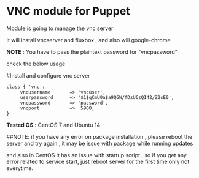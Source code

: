 # VNC module for Puppet

Module is going to manage the vnc server 

It will install vncserver and fluxbox , and also will google-chrome 

**NOTE** : You have to pass the plaintext password for "vncpassword"

check the below usage

#Install and configure vnc server
```puppet 
class { 'vnc': 
     vncusername       => 'vncuser',
     userpassword      => '$1$qCmU0a$a9Q6W/fDzU6zQI42/Z2sE0',
     vncpassword       => 'password',
     vncport           =>  5900,
}
```

**Tested OS** : CentOS 7 and Ubuntu 14

##NOTE:
if you have any error on package installation , please reboot the server 
and try again , it may be issue with package while running updates

and also in CentOS it has an issue with startup script , so if you get any error related to
service start, just reboot server for the first time only not everytime.


